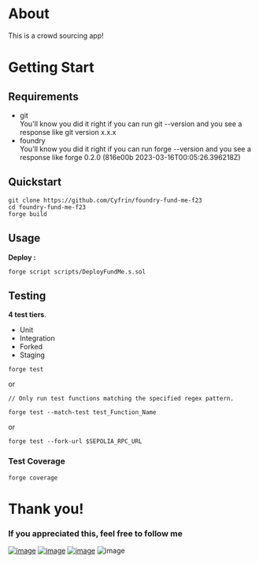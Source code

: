 # About

This is a crowd sourcing app!

# Getting Start

## Requirements

- git <br>
You'll know you did it right if you can run git --version and you see a response like git version x.x.x
- foundry <br>
You'll know you did it right if you can run forge --version and you see a response like forge 0.2.0 (816e00b 2023-03-16T00:05:26.396218Z)

## Quickstart

```
git clone https://github.com/Cyfrin/foundry-fund-me-f23
cd foundry-fund-me-f23
forge build
```

## Usage
__Deploy :__
```
forge script scripts/DeployFundMe.s.sol
```

## Testing
__4 test tiers__.

- Unit
- Integration
- Forked
- Staging

```
forge test
```
or

```
// Only run test functions matching the specified regex pattern.

forge test --match-test test_Function_Name
```
or

```
forge test --fork-url $SEPOLIA_RPC_URL
```
### Test Coverage
```
forge coverage
```

# Thank you!
### If you appreciated this, feel free to follow me

[![image](https://img.shields.io/badge/LinkedIn-0077B5?style=for-the-badge&logo=linkedin&logoColor=white)](https://www.linkedin.com/in/samir-webdeveloper)
[![image](https://img.shields.io/badge/-LeetCode-FFA116?style=for-the-badge&logo=LeetCode&logoColor=black)](https://leetcode.com/Samir_Alam/)
[![image](https://img.shields.io/badge/Instagram-E4405F?style=for-the-badge&logo=instagram&logoColor=white)](https://www.instagram.com/samir_ig_0/)
![image]()